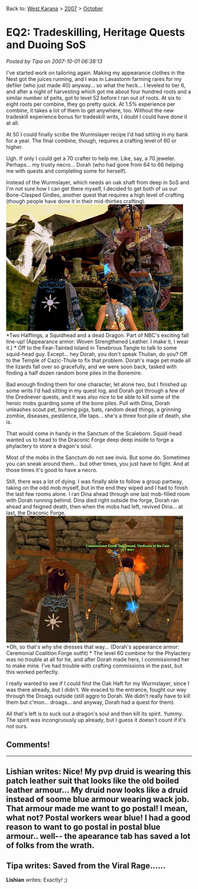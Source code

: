 Back to: [West Karana](/posts/westkarana.md) > [2007](/posts/2007/westkarana.md) > [October](./westkarana.md)
# EQ2: Tradeskilling, Heritage Quests and Duoing SoS

*Posted by Tipa on 2007-10-01 06:38:13*

I've started work on tailoring again. Making my appearance clothes in the Nest got the juices running, and I was in Lavastorm farming rares for my defiler (who just made 40) anyway... so what the heck... I leveled to tier 6, and after a night of harvesting which got me about four hundred roots and a similar number of pelts, got to level 52 before I ran out of roots. At six to eight roots per combine, they go pretty quick. At 1.5% experience per combine, it takes a lot of them to get anywhere, too. Without the new tradeskill experience bonus for tradeskill writs, I doubt I could have done it at all.

At 50 I could finally scribe the Wurmslayer recipe I'd had sitting in my bank for a year. The final combine, though, requires a crafting level of 60 or higher.

Ugh. If only I could get a 70 crafter to help me. Like, say, a 70 jeweler. Perhaps... my trusty necro... Dorah (who had gone from 64 to 66 helping me with quests and completing some for herself).

Instead of the Wurmslayer, which needs an oak shaft from deep in SoS and I'm not sure how I can get there myself, I decided to get both of us our Bone-Clasped Girdles, another quest that requires a high level of crafting (though people have done it in their mid-thirties crafting).
![eq2_000066.jpg](../../../uploads/2007/10/eq2_000066.jpg)
*Two Halflings, a Squidhead and a dead Dragon.
Part of NBC's exciting fall line-up!
(Appearance armor: Woven Strengthened Leather. I make it, I wear it.)
*
Off to the Fear-Tainted Island in Tenebrous Tangle to talk to some squid-head guy. Except... hey Dorah, you don't speak Thulian, do you? Off to the Temple of Cazic-Thule to fix that problem. Dorah's mage pet made all the lizards fall over so gracefully, and we were soon back, tasked with finding a half dozen random bone piles in the Bonemire.

Bad enough finding them for one character, let alone two, but I finished up some writs I'd had sitting in my quest log, and Dorah got through a few of the Drednever quests, and it was also nice to be able to kill some of the heroic mobs guarding some of the bone piles. Pull with Dina, Dorah unleashes scout pet, burning pigs, bats, random dead things, a grinning zombie, diseases, pestilence, life taps... she's a three foot pile of death, she is.

That would come in handy in the Sanctum of the Scaleborn. Squid-head wanted us to head to the Draconic Forge deep deep inside to forge a phylactery to store a dragon's soul.

Most of the mobs in the Sanctum do not see invis. But some do. Sometimes you can sneak around them... but other times, you just have to fight. And at those times it's good to have a necro.

Still, there was a lot of dying. I was finally able to follow a group partway, taking on the odd mob myself, but in the end they wiped and I had to finish the last few rooms alone. I ran Dina ahead through one last mob-filled room with Dorah running behind. Dina died right outside the forge, Dorah ran ahead and feigned death, then when the mobs had left, revived Dina... at last, the Draconic Forge.
![eq2_000065.jpg](../../../uploads/2007/10/eq2_000065.jpg)
*Oh, so that's why she dresses that way...
(Dorah's appearance armor: Ceremonial Coalition Forge outfit)
*
The level 60 combine for the Phylactery was no trouble at all for he, and after Dorah made hers, I commissioned her to make mine. I've had trouble with crafting commissions in the past, but this worked perfectly.

I really wanted to see if I could find the Oak Haft for my Wurmslayer, since I was there already, but I didn't. We evaced to the entrance, fought our way through the Droags outside (still aggro to Dorah. We didn't really have to kill them but c'mon... droags... and anyway, Dorah had a quest for them).

All that's left is to suck out a dragon's soul and then kill its spirit. Yummy. The spirit was incongruously up already, but I guess it doesn't count if it's not ours.
## Comments!
---
**Lishian** writes: Nice! My pvp druid is wearing this patch leather suit that looks like the old boiled leather armour... My druid now looks like a druid instead of soome blue armour wearing wack job. That armour made me want to go postal! I mean, what not? Postal workers wear blue! I had a good reason to want to go postal in postal blue armour.. well-- the apearance tab has saved a lot of folks from the wrath.
---
**Tipa** writes: Saved from the Viral Rage......
---
**Lishian** writes: Exactly! ;)
